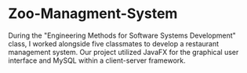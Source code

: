 # Zoo-Managment-System
During the "Engineering Methods for Software Systems Development" class, I worked alongside five classmates to develop a restaurant management system. Our project utilized JavaFX for the graphical user interface and MySQL within a client-server framework.
